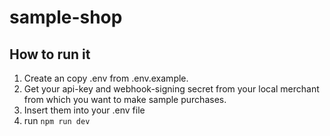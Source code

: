 # sample-shop

## How to run it

1. Create an copy .env from .env.example.
2. Get your api-key and webhook-signing secret from your local merchant from which you want to make sample purchases.
3. Insert them into your .env file
4. run `npm run dev`
